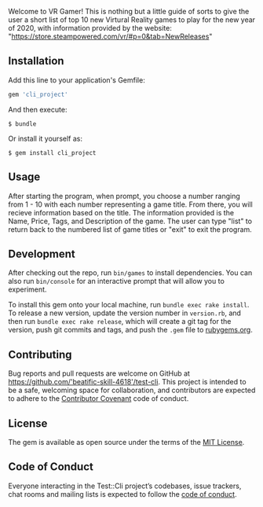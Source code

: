Welcome to VR Gamer! This is nothing but a little guide of sorts to give the user a short list of top 10 new Virtural Reality games to play for the new year of 2020, with information provided by the website:  "https://store.steampowered.com/vr/#p=0&tab=NewReleases"

## Installation

Add this line to your application's Gemfile:

```ruby
gem 'cli_project'
```

And then execute:

    $ bundle

Or install it yourself as:

    $ gem install cli_project

## Usage

After starting the program, when prompt, you choose a number ranging from 1 - 10 with each number representing a game title. From there, you will recieve information based on the title. The information provided is the Name, Price, Tags, and Description of the game. The user can type "list" to return back to the numbered list of game titles or "exit" to exit the program.

## Development

After checking out the repo, run `bin/games` to install dependencies. You can also run `bin/console` for an interactive prompt that will allow you to experiment.

To install this gem onto your local machine, run `bundle exec rake install`. To release a new version, update the version number in `version.rb`, and then run `bundle exec rake release`, which will create a git tag for the version, push git commits and tags, and push the `.gem` file to [rubygems.org](https://rubygems.org).

## Contributing

Bug reports and pull requests are welcome on GitHub at https://github.com/'beatific-skill-4618'/test-cli. This project is intended to be a safe, welcoming space for collaboration, and contributors are expected to adhere to the [Contributor Covenant](http://contributor-covenant.org) code of conduct.

## License

The gem is available as open source under the terms of the [MIT License](https://opensource.org/licenses/MIT).

## Code of Conduct

Everyone interacting in the Test::Cli project’s codebases, issue trackers, chat rooms and mailing lists is expected to follow the [code of conduct](https://github.com/'beatific-skill-4618'/test-cli/blob/master/CODE_OF_CONDUCT.md).
